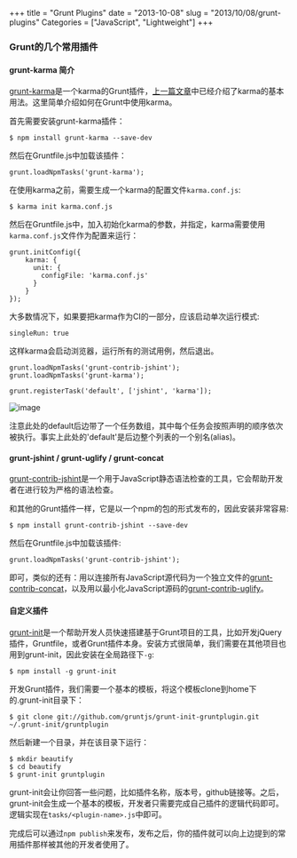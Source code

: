 +++
title = "Grunt Plugins"
date = "2013-10-08"
slug = "2013/10/08/grunt-plugins"
Categories = ["JavaScript", "Lightweight"]
+++

### Grunt的几个常用插件

#### grunt-karma 简介

[grunt-karma](https://github.com/karma-runner/grunt-karma)是一个karma的Grunt插件，[上一篇文章](http://icodeit.org/2013/10/using-karma-as-the-javascript-test-runner/)中已经介绍了karma的基本用法。这里简单介绍如何在Grunt中使用karma。

首先需要安装grunt-karma插件：

```
$ npm install grunt-karma --save-dev
```

然后在Gruntfile.js中加载该插件：

```
grunt.loadNpmTasks('grunt-karma');
```

在使用karma之前，需要生成一个karma的配置文件`karma.conf.js`:

```
$ karma init karma.conf.js
```

然后在Gruntfile.js中，加入初始化karma的参数，并指定，karma需要使用`karma.conf.js`文件作为配置来运行：

```
grunt.initConfig({
	karma: {
	  unit: {
	    configFile: 'karma.conf.js'
	  }
	}
});
```

大多数情况下，如果要把karma作为CI的一部分，应该启动单次运行模式:

```
singleRun: true
```

这样karma会启动浏览器，运行所有的测试用例，然后退出。

```
grunt.loadNpmTasks('grunt-contrib-jshint');
grunt.loadNpmTasks('grunt-karma');

grunt.registerTask('default', ['jshint', 'karma']);
```

![image](/images/2013/10/grunt-karma-resized.png)


注意此处的default后边带了一个任务数组，其中每个任务会按照声明的顺序依次被执行。事实上此处的'default'是后边整个列表的一个别名(alias)。

#### grunt-jshint / grunt-uglify / grunt-concat

[grunt-contrib-jshint](https://github.com/gruntjs/grunt-contrib-jshint)是一个用于JavaScript静态语法检查的工具，它会帮助开发者在进行较为严格的语法检查。

和其他的Grunt插件一样，它是以一个npm的包的形式发布的，因此安装非常容易:

```
$ npm install grunt-contrib-jshint --save-dev
```

然后在Gruntfile.js中加载该插件:

```
grunt.loadNpmTasks('grunt-contrib-jshint');
```

即可，类似的还有：用以连接所有JavaScript源代码为一个独立文件的[grunt-contrib-concat](https://github.com/gruntjs/grunt-contrib-concat)，以及用以最小化JavaScript源码的[grunt-contrib-uglify](https://github.com/gruntjs/grunt-contrib-uglify)。

#### 自定义插件

[grunt-init](https://github.com/gruntjs/grunt-init)是一个帮助开发人员快速搭建基于Grunt项目的工具，比如开发jQuery插件，Gruntfile，或者Grunt插件本身。安装方式很简单，我们需要在其他项目也用到grunt-init，因此安装在全局路径下`-g`:

```
$ npm install -g grunt-init
```

开发Grunt插件，我们需要一个基本的模板，将这个模板clone到home下的.grunt-init目录下：

```
$ git clone git://github.com/gruntjs/grunt-init-gruntplugin.git ~/.grunt-init/gruntplugin
```

然后新建一个目录，并在该目录下运行：

```
$ mkdir beautify
$ cd beautify
$ grunt-init gruntplugin
```

grunt-init会让你回答一些问题，比如插件名称，版本号，github链接等。之后，grunt-init会生成一个基本的模板，开发者只需要完成自己插件的逻辑代码即可。逻辑实现在`tasks/<plugin-name>.js`中即可。

完成后可以通过`npm publish`来发布，发布之后，你的插件就可以向上边提到的常用插件那样被其他的开发者使用了。

